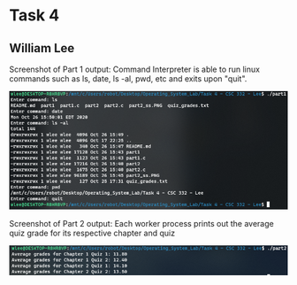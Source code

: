 # Task 4 
## William Lee 

Screenshot of Part 1 output: Command Interpreter is able to run linux commands such as ls, date, ls -al, pwd, etc and exits upon "quit". 

![Part 1 Screenshot](part1_ss.PNG)

Screenshot of Part 2 output: Each worker process prints out the average quiz grade for its respective chapter and quiz

![Part 2 Screenshot](part2_ss.PNG)


